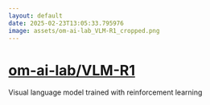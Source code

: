 ```yaml
---
layout: default
date: 2025-02-23T13:05:33.795976
image: assets/om-ai-lab_VLM-R1_cropped.png
---
```


# [om-ai-lab/VLM-R1](https://github.com/om-ai-lab/VLM-R1)

Visual language model trained with reinforcement learning
